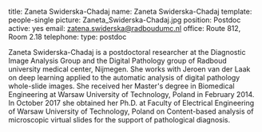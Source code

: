 title: Zaneta Swiderska-Chadaj
name: Zaneta Swiderska-Chadaj
template: people-single
picture: Zaneta_Swiderska-Chadaj.jpg
position: Postdoc
active: yes
email: zatena.swiderska@radboudumc.nl
office: Route 812, Room 2.18
telephone:
type: postdoc

Zaneta Swiderska-Chadaj is a postdoctoral researcher at the Diagnostic Image Analysis Group and the Digital Pathology group of Radboud university medical center, Nijmegen. She works with Jeroen van der Laak  on deep learning applied to the automatic analysis of digital pathology whole-slide images. She received her Master's degree in Biomedical Engineering at Warsaw University of Technology, Poland in February 2014. In October 2017 she obtained her Ph.D. at Faculty of Electrical Engineering  of Warsaw University of Technology, Poland on Content-based analysis of microscopic virtual slides for the support of pathological diagnosis.
